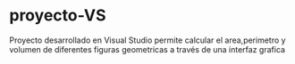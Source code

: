 # proyecto-VS

Proyecto desarrollado en Visual Studio
permite calcular el area,perimetro y volumen de diferentes figuras geometricas a través de una interfaz grafica 
